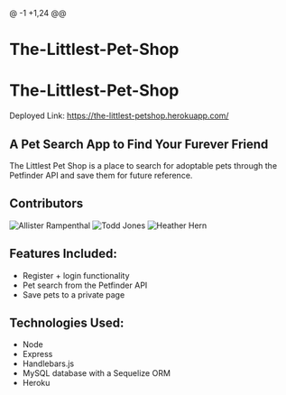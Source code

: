 @ -1 +1,24 @@
# The-Littlest-Pet-Shop
# The-Littlest-Pet-Shop

Deployed Link: https://the-littlest-petshop.herokuapp.com/

## A Pet Search App to Find Your Furever Friend
The Littlest Pet Shop is a place to search for adoptable pets through the Petfinder API and save them for future reference.

## Contributors
![Allister Rampenthal]("https://github.com/DaySloth")
![Todd Jones]("https://github.com/crowntj07")
![Heather Hern]("https://github.com/heatherhern")

## Features Included:
- Register + login functionality
- Pet search from the Petfinder API
- Save pets to a private page

## Technologies Used: 
- Node
- Express
- Handlebars.js
- MySQL database with a Sequelize ORM
- Heroku
